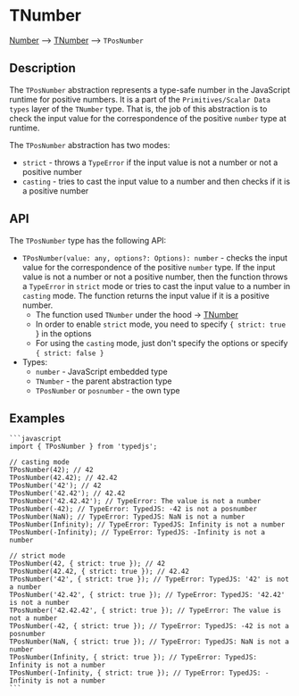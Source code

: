# TNumber
[Number](https://developer.mozilla.org/en-US/docs/Web/JavaScript/Reference/Global_Objects/Number) --> [TNumber](../../TNumber/README.md) --> `TPosNumber`

## Description

The `TPosNumber` abstraction represents a type-safe number in the JavaScript runtime for positive numbers. It is a part of the `Primitives/Scalar Data types` layer of the `TNumber` type.
That is, the job of this abstraction is to check the input value for the correspondence of the positive `number` type at runtime.

The `TPosNumber` abstraction has two modes:
- `strict` - throws a `TypeError` if the input value is not a number or not a positive number
- `casting` - tries to cast the input value to a number and then checks if it is a positive number

## API

The `TPosNumber` type has the following API:

- `TPosNumber(value: any, options?: Options): number` - checks the input value for the correspondence of the positive `number` type. If the input value is not a number or not a positive number, then the function throws a `TypeError` in `strict` mode or tries to cast the input value to a number in `casting` mode. The function returns the input value if it is a positive number.
  - The function used `TNumber` under the hood -> [TNumber](../../TNumber/README.md)
  - In order to enable `strict` mode, you need to specify `{ strict: true `} in the options
  - For using the `casting` mode, just don't specify the options or specify `{ strict: false }`
- Types:
  - `number` - JavaScript embedded type
  - `TNumber` - the parent abstraction type
  - `TPosNumber` or `posnumber` - the own type

## Examples

    ```javascript
    import { TPosNumber } from 'typedjs';

    // casting mode
    TPosNumber(42); // 42
    TPosNumber(42.42); // 42.42
    TPosNumber('42'); // 42
    TPosNumber('42.42'); // 42.42
    TPosNumber('42.42.42'); // TypeError: The value is not a number
    TPosNumber(-42); // TypeError: TypedJS: -42 is not a posnumber
    TPosNumber(NaN); // TypeError: TypedJS: NaN is not a number
    TPosNumber(Infinity); // TypeError: TypedJS: Infinity is not a number
    TPosNumber(-Infinity); // TypeError: TypedJS: -Infinity is not a number

    // strict mode
    TPosNumber(42, { strict: true }); // 42
    TPosNumber(42.42, { strict: true }); // 42.42
    TPosNumber('42', { strict: true }); // TypeError: TypedJS: '42' is not a number
    TPosNumber('42.42', { strict: true }); // TypeError: TypedJS: '42.42' is not a number
    TPosNumber('42.42.42', { strict: true }); // TypeError: The value is not a number
    TPosNumber(-42, { strict: true }); // TypeError: TypedJS: -42 is not a posnumber
    TPosNumber(NaN, { strict: true }); // TypeError: TypedJS: NaN is not a number
    TPosNumber(Infinity, { strict: true }); // TypeError: TypedJS: Infinity is not a number
    TPosNumber(-Infinity, { strict: true }); // TypeError: TypedJS: -Infinity is not a number
    ```
